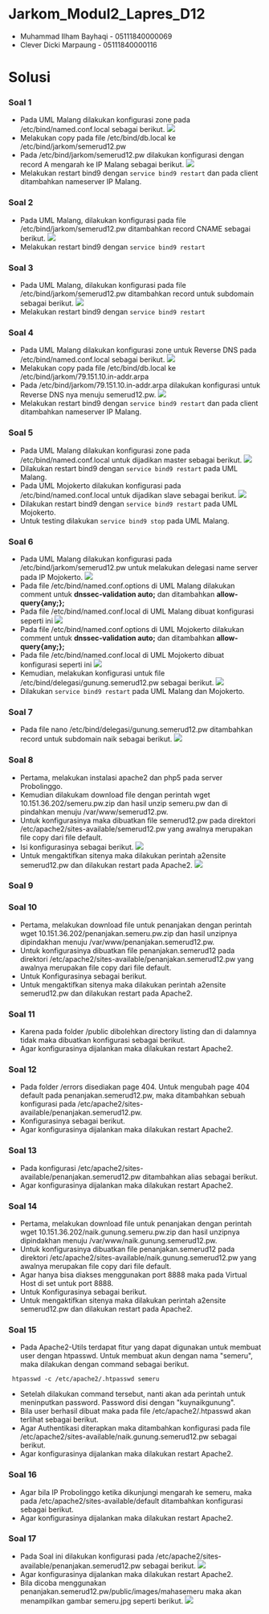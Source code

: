 # Jarkom_Modul2_Lapres_D12
- Muhammad Ilham Bayhaqi - 05111840000069
- Clever Dicki Marpaung - 05111840000116

# Solusi

### Soal 1
- Pada UML Malang dilakukan konfigurasi zone pada /etc/bind/named.conf.local sebagai berikut.
<img src="Images/Malang-Local.JPG"></img>
- Melakukan copy pada file /etc/bind/db.local ke /etc/bind/jarkom/semerud12.pw
- Pada /etc/bind/jarkom/semerud12.pw dilakukan konfigurasi dengan record A mengarah ke IP Malang sebagai berikut.
<img src="Images/Malang-Smeru.JPG"></img>
- Melakukan restart bind9 dengan ```service bind9 restart``` dan pada client ditambahkan nameserver IP Malang.

### Soal 2
- Pada UML Malang, dilakukan konfigurasi pada file /etc/bind/jarkom/semerud12.pw ditambahkan record CNAME sebagai berikut.
<img src="Images/Malang-Smeru.JPG"></img>
- Melakukan restart bind9 dengan  ```service bind9 restart```

### Soal 3
- Pada UML Malang, dilakukan konfigurasi pada file /etc/bind/jarkom/semerud12.pw ditambahkan record untuk subdomain sebagai berikut.
<img src="Images/Malang-Smeru.JPG"></img>
- Melakukan restart bind9 dengan  ```service bind9 restart```

### Soal 4
- Pada UML Malang dilakukan konfigurasi zone untuk Reverse DNS pada /etc/bind/named.conf.local sebagai berikut.
<img src="Images/Malang-Local2.JPG"></img>
- Melakukan copy pada file /etc/bind/db.local ke /etc/bind/jarkom/79.151.10.in-addr.arpa
- Pada /etc/bind/jarkom/79.151.10.in-addr.arpa dilakukan konfigurasi untuk Reverse DNS nya menuju semerud12.pw.
<img src="Images/Malang-Rev.JPG"></img>
- Melakukan restart bind9 dengan ```service bind9 restart``` dan pada client ditambahkan nameserver IP Malang.

### Soal 5
- Pada UML Malang dilakukan konfigurasi zone  pada /etc/bind/named.conf.local untuk dijadikan master sebagai berikut.
<img src="Images/Malang-Local.JPG"></img>
- Dilakukan restart bind9 dengan ```service bind9 restart``` pada UML Malang.
- Pada UML Mojokerto dilakukan konfigurasi pada /etc/bind/named.conf.local untuk dijadikan slave sebagai berikut.
<img src="Images/Mojo-Local.JPG"></img>
- Dilakukan restart bind9 dengan ```service bind9 restart``` pada UML Mojokerto.
- Untuk testing dilakukan ```service bind9 stop``` pada UML Malang.

### Soal 6
- Pada UML Malang dilakukan konfigurasi pada /etc/bind/jarkom/semerud12.pw untuk melakukan delegasi name server pada IP Mojokerto.
<img src="Images/Malang-Smeru.JPG"></img>
- Pada file /etc/bind/named.conf.options di UML Malang dilakukan comment untuk **dnssec-validation auto;** dan ditambahkan **allow-query{any;};**
- Pada file /etc/bind/named.conf.local di UML Malang dibuat konfigurasi seperti ini
<img src="Images/Malang-Local.JPG"></img>
- Pada file /etc/bind/named.conf.options di UML Mojokerto dilakukan comment untuk **dnssec-validation auto;** dan ditambahkan **allow-query{any;};**
- Pada file /etc/bind/named.conf.local di UML Mojokerto dibuat konfigurasi seperti ini
<img src="Images/Mojo-Local.JPG"></img>
- Kemudian, melakukan konfigurasi untuk file /etc/bind/delegasi/gunung.semerud12.pw sebagai berikut.
<img src="Images/Mojo-Delegasi.JPG"></img>
- Dilakukan ```service bind9 restart``` pada UML Malang dan Mojokerto.

### Soal 7
- Pada file nano /etc/bind/delegasi/gunung.semerud12.pw ditambahkan record untuk subdomain naik sebagai berikut.
<img src="Images/Mojo-Delegasi.JPG"></img>

### Soal 8
- Pertama, melakukan instalasi apache2 dan php5 pada server Probolinggo.
- Kemudian dilakukam download file dengan perintah wget 10.151.36.202/semeru.pw.zip dan hasil unzip semeru.pw dan di pindahkan menuju /var/www/semerud12.pw. 
- Untuk konfigurasinya maka dibuatkan file semerud12.pw pada direktori /etc/apache2/sites-available/semerud12.pw yang awalnya merupakan file copy dari file default.
- Isi konfigurasinya sebagai berikut.
<img src="Images/Probo-Semeru.JPG"></img>
- Untuk mengaktifkan sitenya maka dilakukan perintah a2ensite semerud12.pw dan dilakukan restart pada Apache2.
<img src="Images/SemeruMain.JPG"></img>

### Soal 9


### Soal 10
- Pertama, melakukan download file untuk penanjakan dengan perintah wget 10.151.36.202/penanjakan.semeru.pw.zip dan hasil unzipnya dipindakhan menuju /var/www/penanjakan.semerud12.pw.
- Untuk konfigurasinya dibuatkan file penanjakan.semerud12 pada direktori /etc/apache2/sites-available/penanjakan.semerud12.pw yang awalnya merupakan file copy dari file default.
- Untuk Konfigurasinya sebagai berikut.
<img src=""></img>
- Untuk mengaktifkan sitenya maka dilakukan perintah a2ensite semerud12.pw dan dilakukan restart pada Apache2.
<img src=""></img>

### Soal 11
- Karena pada folder /public dibolehkan directory listing  dan di dalamnya tidak maka dibuatkan konfigurasi sebagai berikut.
<img src=""></img>
- Agar konfigurasinya dijalankan maka dilakukan restart Apache2.
<img src=""></img>

### Soal 12
- Pada folder /errors disediakan page 404. Untuk mengubah page 404 default pada penanjakan.semerud12.pw, maka ditambahkan sebuah konfigurasi pada /etc/apache2/sites-available/penanjakan.semerud12.pw.
- Konfigurasinya sebagai berikut.
<img src=""></img>
- Agar konfigurasinya dijalankan maka dilakukan restart Apache2.
<img src=""></img>

### Soal 13
- Pada konfigurasi /etc/apache2/sites-available/penanjakan.semerud12.pw ditambahkan alias sebagai berikut.
<img src=""></img>
- Agar konfigurasinya dijalankan maka dilakukan restart Apache2.
<img src=""></img>

### Soal 14
- Pertama, melakukan download file untuk penanjakan dengan perintah wget 10.151.36.202/naik.gunung.semeru.pw.zip dan hasil unzipnya dipindakhan menuju /var/www/naik.gunung.semerud12.pw.
- Untuk konfigurasinya dibuatkan file penanjakan.semerud12 pada direktori /etc/apache2/sites-available/naik.gunung.semerud12.pw yang awalnya merupakan file copy dari file default.
- Agar hanya bisa diakses menggunakan port 8888 maka pada Virtual Host di set untuk port 8888.
- Untuk Konfigurasinya sebagai berikut.
<img src=""></img>
- Untuk mengaktifkan sitenya maka dilakukan perintah a2ensite semerud12.pw dan dilakukan restart pada Apache2.
<img src=""></img>

### Soal 15
- Pada Apache2-Utils terdapat fitur yang dapat digunakan untuk membuat user dengan htpasswd. Untuk membuat akun dengan nama "semeru", maka dilakukan dengan command sebagai berikut.
```
 htpasswd -c /etc/apache2/.htpasswd semeru
```
- Setelah dilakukan command tersebut, nanti akan ada perintah untuk meninputkan password. Password disi dengan "kuynaikgunung".
- Bila user berhasil dibuat maka pada file /etc/apache2/.htpasswd akan terlihat sebagai berikut.
<img src=""></img>
- Agar Authentikasi diterapkan maka ditambahkan konfigurasi pada file /etc/apache2/sites-available/naik.gunung.semerud12.pw sebagai berikut.
<img src=""></img>
- Agar konfigurasinya dijalankan maka dilakukan restart Apache2.
<img src=""></img>

### Soal 16
- Agar bila IP Probolinggo ketika dikunjungi mengarah ke semeru, maka pada /etc/apache2/sites-available/default ditambahkan konfigurasi sebagai berikut.
<img src=""></img>
- Agar konfigurasinya dijalankan maka dilakukan restart Apache2.
<img src=""></img>

### Soal 17
- Pada Soal ini dilakukan konfigurasi pada /etc/apache2/sites-available/penanjakan.semerud12.pw sebagai berikut.
<img src="/Images/No17.png"></img>
- Agar konfigurasinya dijalankan maka dilakukan restart Apache2.
- Bila dicoba menggunakan penanjakan.semerud12.pw/public/images/mahasemeru maka akan menampilkan gambar semeru.jpg seperti berikut.
<img src="/Images/PenanjakanMahasemeru.JPG"></img>


